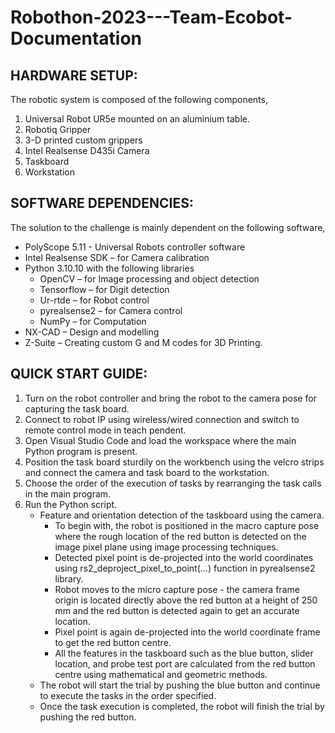 # Robothon-2023---Team-Ecobot-Documentation

## HARDWARE SETUP:
The robotic system is composed of the following components,
1.	Universal Robot UR5e mounted on an aluminium table.
2.	Robotiq Gripper
3.	3-D printed custom grippers 
4.	Intel Realsense D435i Camera
5.	Taskboard
6.	Workstation

## SOFTWARE DEPENDENCIES:
The solution to the challenge is mainly dependent on the following software,
-	PolyScope 5.11 - Universal Robots controller software
-	Intel Realsense SDK – for Camera calibration
-	Python 3.10.10 with the following libraries
    *	OpenCV – for Image processing and object detection
    *	Tensorflow – for Digit detection
    *	Ur-rtde – for Robot control
    *	pyrealsense2 – for Camera control
    *	NumPy – for Computation
-	NX-CAD – Design and modelling
-	Z-Suite – Creating custom G and M codes for 3D Printing.



## QUICK START GUIDE:
1.	Turn on the robot controller and bring the robot to the camera pose for capturing the task board.
2.	Connect to robot IP using wireless/wired connection and switch to remote control mode in teach pendent.
3.	Open Visual Studio Code and load the workspace where the main Python program is present.
4.	Position the task board sturdily on the workbench using the velcro strips and connect the camera and task board to the workstation.
5.	Choose the order of the execution of tasks by rearranging the task calls in the main program.
6.	Run the Python script.
    - Feature and orientation detection of the taskboard using the camera.
        -  	To begin with, the robot is positioned in the macro capture pose where the rough location of the red button is detected on the image pixel plane using image processing techniques.
        -	Detected pixel point is de-projected into the world coordinates using rs2_deproject_pixel_to_point(...) function in pyrealsense2 library.
        -	Robot moves to the micro capture pose - the camera frame origin is located directly above the red button at a height of 250 mm and the red button is detected again to get an accurate location.
        -	Pixel point is again de-projected into the world coordinate frame to get the red button centre.
        -	All the features in the taskboard such as the blue button, slider location, and probe test port are calculated from the red button centre using mathematical and geometric methods.
    -	The robot will start the trial by pushing the blue button and continue to execute the tasks in the order specified.
    -	Once the task execution is completed, the robot will finish the trial by pushing the red button.

